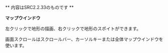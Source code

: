 ** 内容はSRC2.2.33のものです **

**マップウインドウ**

左クリックで地形の描画、右クリックで地形のスポイトができます。

画面スクロールはスクロールバー、カーソルキーまたは全体マップウインドウを使います。

